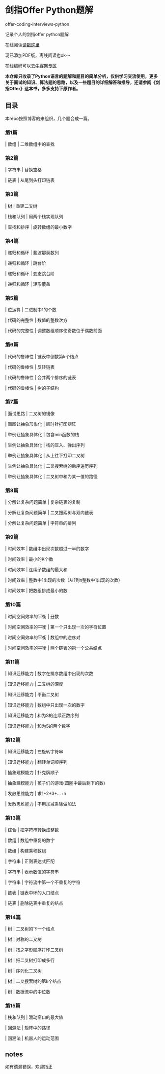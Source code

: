 # 剑指Offer Python题解
offer-coding-interviews-python

记录个人的剑指offer python题解

在线阅读[请戳这里](https://codingcat.cn/article/57)

现已添加PDF版，离线阅读也ok～

在线编码可以去[牛客网专区](https://www.nowcoder.com/ta/coding-interviews)

**本仓库只收录了Python语言的题解和题目的简单分析，仅供学习交流使用，更多关于面试的知识、算法题的思路，以及一些题目的详细解答和推导，还请参阅《剑指Offer》这本书，多多支持下原作者。**

## 目录

本repo按照博客的来组织，几个题合成一篇。

### 第1篇

| 数组 | 二维数组中的查找


### 第2篇

| 字符串 | 替换空格

| 链表 | 从尾到头打印链表

### 第3篇

| 树 | 重建二叉树

| 栈和队列 | 用两个栈实现队列

| 查找和排序 | 旋转数组的最小数字

### 第4篇

| 递归和循环 | 斐波那契数列

| 递归和循环 | 跳台阶

| 递归和循环 | 变态跳台阶

| 递归和循环 | 矩形覆盖

### 第5篇

| 位运算 | 二进制中1的个数

| 代码的完整性 | 数值的整数次方

| 代码的完整性 | 调整数组顺序使奇数位于偶数前面

### 第6篇

| 代码的鲁棒性 | 链表中倒数第k个结点

| 代码的鲁棒性 | 反转链表

| 代码的鲁棒性 | 合并两个排序的链表

| 代码的鲁棒性 | 树的子结构

### 第7篇

| 面试思路 | 二叉树的镜像

| 画图让抽象形象化 | 顺时针打印矩阵

| 举例让抽象具体化 | 包含min函数的栈

| 举例让抽象具体化 | 栈的压入、弹出序列

| 举例让抽象具体化 | 从上往下打印二叉树

| 举例让抽象具体化 | 二叉搜索树的后序遍历序列

| 举例让抽象具体化 | 二叉树中和为某一值的路径

### 第8篇

| 分解让复杂问题简单 | 复杂链表的复制

| 分解让复杂问题简单 | 二叉搜索树与双向链表

| 分解让复杂问题简单 | 字符串的排列

### 第9篇

| 时间效率 | 数组中出现次数超过一半的数字

| 时间效率 | 最小的K个数

| 时间效率 | 连续子数组的最大和

| 时间效率 | 整数中1出现的次数（从1到n整数中1出现的次数）

| 时间效率 | 把数组排成最小的数

### 第10篇

| 时间空间效率的平衡 | 丑数

| 时间空间效率的平衡 | 第一个只出现一次的字符位置

| 时间空间效率的平衡 | 数组中的逆序对

| 时间空间效率的平衡 | 两个链表的第一个公共结点

### 第11篇

| 知识迁移能力 | 数字在排序数组中出现的次数

| 知识迁移能力 | 二叉树的深度

| 知识迁移能力 | 平衡二叉树

| 知识迁移能力 | 数组中只出现一次的数字

| 知识迁移能力 | 和为S的连续正数序列

| 知识迁移能力 | 和为S的两个数字

### 第12篇

| 知识迁移能力 | 左旋转字符串

| 知识迁移能力 | 翻转单词顺序列

| 抽象建模能力 | 扑克牌顺子

| 抽象建模能力 | 孩子们的游戏(圆圈中最后剩下的数)

| 发散思维能力 | 求1+2+3+…+n

| 发散思维能力 | 不用加减乘除做加法

### 第13篇

| 综合 | 把字符串转换成整数

| 数组 | 数组中重复的数字

| 数组 | 构建乘积数组

| 字符串 | 正则表达式匹配

| 字符串 | 表示数值的字符串

| 字符串 | 字符流中第一个不重复的字符

| 链表 | 链表中环的入口结点

| 链表 | 删除链表中重复的结点

### 第14篇

| 树 | 二叉树的下一个结点

| 树 | 对称的二叉树

| 树 | 按之字形顺序打印二叉树

| 树 | 把二叉树打印成多行

| 树 | 序列化二叉树

| 树 | 二叉搜索树的第k个结点

| 树 | 数据流中的中位数

### 第15篇

| 栈和队列 | 滑动窗口的最大值

| 回溯法 | 矩阵中的路径

| 回溯法 | 机器人的运动范围




## notes

如有遗漏错误，欢迎指正


